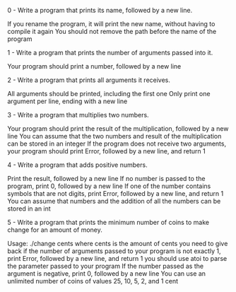 

0 - Write a program that prints its name, followed by a new line.

If you rename the program, it will print the new name, without having to compile it again You should not remove the path before the name of the program

1 - Write a program that prints the number of arguments passed into it.

Your program should print a number, followed by a new line

2 - Write a program that prints all arguments it receives.

All arguments should be printed, including the first one Only print one argument per line, ending with a new line

3 - Write a program that multiplies two numbers.

Your program should print the result of the multiplication, followed by a new line You can assume that the two numbers and result of the multiplication can be stored in an integer If the program does not receive two arguments, your program should print Error, followed by a new line, and return 1

4 - Write a program that adds positive numbers.

Print the result, followed by a new line If no number is passed to the program, print 0, followed by a new line If one of the number contains symbols that are not digits, print Error, followed by a new line, and return 1 You can assume that numbers and the addition of all the numbers can be stored in an int

5 - Write a program that prints the minimum number of coins to make change for an amount of money.

Usage: ./change cents where cents is the amount of cents you need to give back if the number of arguments passed to your program is not exactly 1, print Error, followed by a new line, and return 1 you should use atoi to parse the parameter passed to your program If the number passed as the argument is negative, print 0, followed by a new line You can use an unlimited number of coins of values 25, 10, 5, 2, and 1 cent

